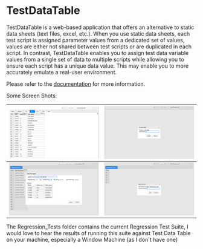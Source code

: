 
# TestDataTable

TestDataTable is a web-based application that offers an alternative to static data sheets (text files, excel, etc.). When you use static data sheets, each test script is assigned parameter values from a dedicated set of values, values are either  not shared between test scripts or are duplicated in each script. In contrast, TestDataTable enables you to assign test data variable values from a single set of data to multiple scripts while allowing you to ensure each script has a unique data value. This may enable you to more accurately emulate a real-user environment.

Please refer to the [documentation](Doc/Index.md) for more information.

Some Screen Shots:

|![Main Page In Use](Doc/Images/v0.2.0-MainPageInUseBig.png)|![Create Table](Doc/Images/v0.2.0-CreateTable.png)|
|---|---|
|![Import File](Doc/Images/v0.2.0-ImportSelectFile.png)|![Add Column](Doc/Images/v0.2.0-AddColumn.png)|



The Regression_Tests folder contains the current Regression Test Suite, I would love to hear the results of running this suite against Test Data Table on your machine, especially a Window Machine (as I don't have one)

